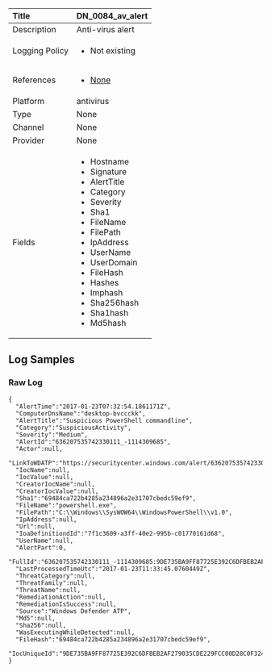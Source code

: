 | Title          | DN_0084_av_alert       |
|:---------------|:------------------|
| Description    | Anti-virus alert |
| Logging Policy | <ul><li> Not existing </li></ul> |
| References     | <ul><li>[None](None)</li></ul> |
| Platform       | antivirus    |
| Type           | None        |
| Channel        | None     |
| Provider       | None    |
| Fields         | <ul><li>Hostname</li><li>Signature</li><li>AlertTitle</li><li>Category</li><li>Severity</li><li>Sha1</li><li>FileName</li><li>FilePath</li><li>IpAddress</li><li>UserName</li><li>UserDomain</li><li>FileHash</li><li>Hashes</li><li>Imphash</li><li>Sha256hash</li><li>Sha1hash</li><li>Md5hash</li></ul> |


## Log Samples

### Raw Log

```
{
  "AlertTime":"2017-01-23T07:32:54.1861171Z",
  "ComputerDnsName":"desktop-bvccckk",
  "AlertTitle":"Suspicious PowerShell commandline",
  "Category":"SuspiciousActivity",
  "Severity":"Medium",
  "AlertId":"636207535742330111_-1114309685",
  "Actor":null,
  "LinkToWDATP":"https://securitycenter.windows.com/alert/636207535742330111_-1114309685",
  "IocName":null,
  "IocValue":null,
  "CreatorIocName":null,
  "CreatorIocValue":null,
  "Sha1":"69484ca722b4285a234896a2e31707cbedc59ef9",
  "FileName":"powershell.exe",
  "FilePath":"C:\\Windows\\SysWOW64\\WindowsPowerShell\\v1.0",
  "IpAddress":null,
  "Url":null,
  "IoaDefinitiondId":"7f1c3609-a3ff-40e2-995b-c01770161d68",
  "UserName":null,
  "AlertPart":0,
  "FullId":"636207535742330111_-1114309685:9DE735BA9FF87725E392C6DFBEB2AF279035CDE229FCC00D28C0F3242C5A50AF",
  "LastProcessedTimeUtc":"2017-01-23T11:33:45.0760449Z",
  "ThreatCategory":null,
  "ThreatFamily":null,
  "ThreatName":null,
  "RemediationAction":null,
  "RemediationIsSuccess":null,
  "Source":"Windows Defender ATP",
  "Md5":null,
  "Sha256":null,
  "WasExecutingWhileDetected":null,
  "FileHash":"69484ca722b4285a234896a2e31707cbedc59ef9",
  "IocUniqueId":"9DE735BA9FF87725E392C6DFBEB2AF279035CDE229FCC00D28C0F3242C5A50AF"
}

```




